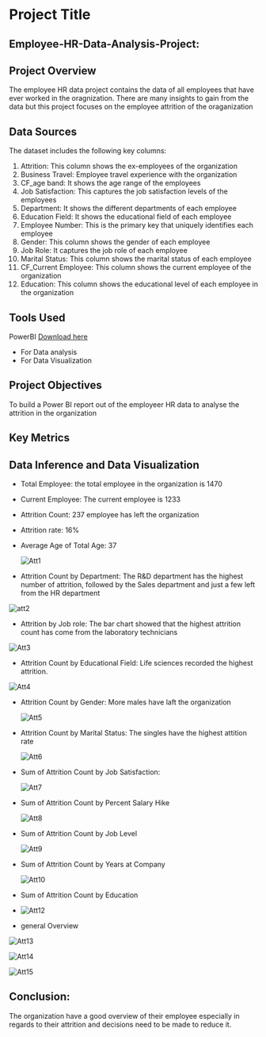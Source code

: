 # Project Title

## Employee-HR-Data-Analysis-Project: 

## Project Overview
The employee HR data project contains the data of all employees that have ever worked in the oragnization. There are many insights to gain from the data but this project focuses on the employee attrition of the oraganization

## Data Sources
The dataset includes the following key columns:
1. Attrition: This column shows the ex-employees of the organization
2. Business Travel: Employee travel experience with the organization
3. CF_age band: It shows the age range of the employees
4. Job Satisfaction: This captures the job satisfaction levels of the employees
5. Department: It shows the different departments of each employee
6. Education Field: It shows the educational field of each employee
7. Employee Number: This is the primary key that uniquely identifies each employee
8. Gender: This column shows the gender of each employee
9. Job Role: It captures the job role of each employee
10. Marital Status: This column shows the marital status of each employee
11. CF_Current Employee: This column shows the current employee of the organization
12. Education: This column shows the educational level of each employee in the organization

## Tools Used
PowerBI [Download here](https://www.microsoft.com/en-us/download/details.aspx?id=58494)
- For Data analysis 
- For Data Visualization


## Project Objectives
To build a Power BI report out of the employeer HR data to analyse the attrition in the organization
## Key Metrics
## Data Inference and Data Visualization
- Total Employee: the total employee in the organization is 1470
- Current Employee: The current employee is 1233
- Attrition Count: 237 employee has left the organization
- Attrition rate: 16%
- Average Age of Total Age: 37

  ![Att1](https://github.com/user-attachments/assets/d3c33741-dab1-4d9c-97da-e6dd398dcc0b)
- Attrition Count by Department: The R&D department has the highest number of attrition, followed by the Sales department and just a few left from the HR department
  
![att2](https://github.com/user-attachments/assets/f692b84e-b63c-4ad6-a792-144e6e7983cf)

  
- Attrition by Job role: The bar chart showed that the highest attrition count has come from the laboratory technicians
  

![Att3](https://github.com/user-attachments/assets/4cf85beb-59a5-419f-b6f5-f612c32db231)

  
- Attrition Count by Educational Field: Life sciences recorded the highest attrition.
  
![Att4](https://github.com/user-attachments/assets/ef4c57a8-d3f0-4558-af6d-e42af463059d)

  
- Attrition Count by Gender: More males have laft the organization
  
  ![Att5](https://github.com/user-attachments/assets/f43b2459-fa49-4dc4-93cb-44072f1662f4)

- Attrition Count by Marital Status: The singles have the highest attition rate
  
  ![Att6](https://github.com/user-attachments/assets/01788d65-6e7c-4d3e-9bef-0f74c26a2c2f)

- Sum of Attrition Count by Job Satisfaction:
  
  ![Att7](https://github.com/user-attachments/assets/8e9308ed-66f1-4ba7-8b15-fc8878547963)

- Sum of Attrition Count by Percent Salary Hike
  
  ![Att8](https://github.com/user-attachments/assets/bd00d1d5-9a48-433a-983b-48b5750aac5d)

- Sum of Attrition Count by Job Level
  
  ![Att9](https://github.com/user-attachments/assets/0f386761-84a8-4ced-a8c8-6031d13e0a56)

- Sum of Attrition Count by Years at Company
  
  ![Att10](https://github.com/user-attachments/assets/0318d723-6eaf-4c11-a157-06210893b6ec)

- Sum of Attrition Count by Education
  
- ![Att12](https://github.com/user-attachments/assets/e50252a2-a7ee-42a5-a590-69dcabc15141)

- general Overview
  
![Att13](https://github.com/user-attachments/assets/a8470e8a-f5f6-47ac-9268-74f8c4fcde29)


![Att14](https://github.com/user-attachments/assets/8b4222e2-2110-4d7f-ab77-d6e146f62964)


![Att15](https://github.com/user-attachments/assets/da4ed4b3-587d-42ce-ad39-84e94056e021)

## Conclusion:
The organization have a good overview of their employee especially in regards to their attrition and decisions need to be made to reduce it.
